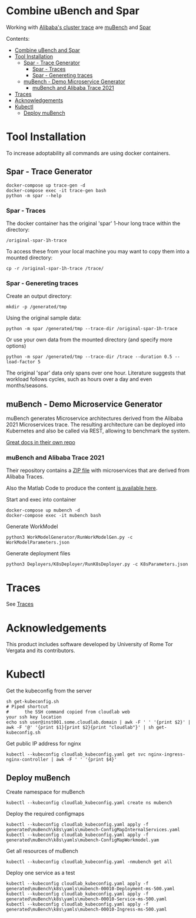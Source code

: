 # Combine uBench and Spar

Working with [Alibaba's cluster trace](https://github.com/alibaba/clusterdata/tree/7358bbaf40778d4bd0464a64a430812088b7b74e)
are [muBench](https://github.com/H3rby7/muBench)
and [Spar](https://github.com/H3rby7/trace-generator)

Contents:

- [Combine uBench and Spar](#combine-ubench-and-spar)
- [Tool Installation](#tool-installation)
  - [Spar - Trace Generator](#spar---trace-generator)
    - [Spar - Traces](#spar---traces)
    - [Spar - Genereting traces](#spar---genereting-traces)
  - [muBench - Demo Microservice Generator](#mubench---demo-microservice-generator)
    - [muBench and Alibaba Trace 2021](#mubench-and-alibaba-trace-2021)
- [Traces](#traces)
- [Acknowledgements](#acknowledgements)
- [Kubectl](#kubectl)
  - [Deploy muBench](#deploy-mubench)

# Tool Installation

To increase adoptability all commands are using docker containers.

## Spar - Trace Generator

    docker-compose up trace-gen -d
    docker-compose exec -it trace-gen bash
    python -m spar --help

### Spar - Traces

The docker container has the original 'spar' 1-hour long trace within the directory:

    /original-spar-1h-trace

To access these from your local machine you may want to copy them into a mounted directory:

    cp -r /original-spar-1h-trace /trace/

### Spar - Genereting traces

Create an output directory:

    mkdir -p /generated/tmp

Using the original sample data:

    python -m spar /generated/tmp --trace-dir /original-spar-1h-trace

Or use your own data from the mounted directory (and specify more options)

    python -m spar /generated/tmp --trace-dir /trace --duration 0.5 --load-factor 5

The original 'spar' data only spans over one hour. 
Literature suggests that workload follows cycles, such as hours over a day and even months/seasons.

## muBench - Demo Microservice Generator

muBench generates Microservice architectures derived from the Alibaba 2021 Microservices trace.
The resulting architecture can be deployed into Kubernetes and also be called via REST, allowing to benchmark the system.

[Great docs in their own repo](./muBench/README.md)

### muBench and Alibaba Trace 2021

Their repository contains a [ZIP file](./muBench/examples/Alibaba/)
with microservices that are derived from Alibaba Traces.

Also the Matlab Code to produce the content [is available here](./muBench/examples/Alibaba/Matlab).

Start and exec into container

    docker-compose up mubench -d
    docker-compose exec -it mubench bash

Generate WorkModel

    python3 WorkModelGenerator/RunWorkModelGen.py -c WorkModelParameters.json

Generate deployment files

    python3 Deployers/K8sDeployer/RunK8sDeployer.py -c K8sParameters.json

# Traces

See [Traces](./traces/)

# Acknowledgements

This product includes software developed by University of Rome Tor Vergata and its contributors.

# Kubectl

Get the kubeconfig from the server

    sh get-kubeconfig.sh
    # Piped shortcut
    #      the SSH command copied from cloudlab web                                                                your ssh key location
    echo ssh user@inst001.some.cloudlab.domain | awk -F ' ' '{print $2}' | awk -F '@' '{print $1}{print $2}{print "cloudlab"}' | sh get-kubeconfig.sh

Get public IP address for nginx

    kubectl --kubeconfig cloudlab_kubeconfig.yaml get svc nginx-ingress-nginx-controller | awk -F ' ' '{print $4}'

## Deploy muBench

Create namespace for muBench

    kubectl --kubeconfig cloudlab_kubeconfig.yaml create ns mubench

Deploy the required configmaps

    kubectl --kubeconfig cloudlab_kubeconfig.yaml apply -f generated\muBench\k8s\yamls\mubench-ConfigMapInternalServices.yaml
    kubectl --kubeconfig cloudlab_kubeconfig.yaml apply -f generated\muBench\k8s\yamls\mubench-ConfigMapWorkmodel.yam

Get all resources of muBench

    kubectl --kubeconfig cloudlab_kubeconfig.yaml -nmubench get all

Deploy one service as a test

    kubectl --kubeconfig cloudlab_kubeconfig.yaml apply -f generated\muBench\k8s\yamls\mubench-00010-Deployment-ms-500.yaml
    kubectl --kubeconfig cloudlab_kubeconfig.yaml apply -f generated\muBench\k8s\yamls\mubench-00010-Service-ms-500.yaml
    kubectl --kubeconfig cloudlab_kubeconfig.yaml apply -f generated\muBench\k8s\yamls\mubench-00010-Ingress-ms-500.yaml
